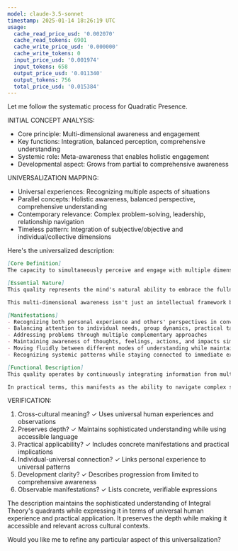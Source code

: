 ```yaml
---
model: claude-3.5-sonnet
timestamp: 2025-01-14 18:26:19 UTC
usage:
  cache_read_price_usd: '0.002070'
  cache_read_tokens: 6901
  cache_write_price_usd: '0.000000'
  cache_write_tokens: 0
  input_price_usd: '0.001974'
  input_tokens: 658
  output_price_usd: '0.011340'
  output_tokens: 756
  total_price_usd: '0.015384'
---
```


Let me follow the systematic process for Quadratic Presence.

INITIAL CONCEPT ANALYSIS:
- Core principle: Multi-dimensional awareness and engagement
- Key functions: Integration, balanced perception, comprehensive understanding
- Systemic role: Meta-awareness that enables holistic engagement
- Developmental aspect: Grows from partial to comprehensive awareness

UNIVERSALIZATION MAPPING:
- Universal experiences: Recognizing multiple aspects of situations
- Parallel concepts: Holistic awareness, balanced perspective, comprehensive understanding
- Contemporary relevance: Complex problem-solving, leadership, relationship navigation
- Timeless pattern: Integration of subjective/objective and individual/collective dimensions

Here's the universalized description:

```markdown
[Core Definition]
The capacity to simultaneously perceive and engage with multiple dimensions of reality - inner experience, shared meaning, observable behavior, and systemic patterns - while maintaining practical effectiveness and balanced understanding in any situation.

[Essential Nature]
This quality represents the mind's natural ability to embrace the fullness of human experience without reducing it to any single dimension. It manifests as a dynamic balance between inner awareness (thoughts, feelings, intuitions), relational sensitivity (shared meanings, cultural understanding), practical engagement (behaviors, actions, skills), and systemic comprehension (patterns, structures, relationships).

This multi-dimensional awareness isn't just an intellectual framework but a lived capacity that enriches understanding and enables more effective action. It develops through practice and experience, gradually expanding from limited, single-focus attention to comprehensive, simultaneous awareness of multiple aspects of reality.

[Manifestations]
- Recognizing both personal experience and others' perspectives in conversations
- Balancing attention to individual needs, group dynamics, practical tasks, and larger contexts
- Addressing problems through multiple complementary approaches
- Maintaining awareness of thoughts, feelings, actions, and impacts simultaneously
- Moving fluidly between different modes of understanding while maintaining integration
- Recognizing systemic patterns while staying connected to immediate experience

[Functional Description]
This quality operates by continuously integrating information from multiple channels of experience - subjective feelings, shared understanding, observable facts, and systemic patterns. Rather than switching between these perspectives, it maintains simultaneous awareness of their interplay, enabling a more complete and nuanced engagement with reality. This integration happens both consciously through deliberate practice and unconsciously through developed intuition.

In practical terms, this manifests as the ability to navigate complex situations with greater effectiveness and wisdom. Whether in leadership, relationships, or personal development, it enables one to consider multiple factors simultaneously, make more balanced decisions, and take action that accounts for both immediate circumstances and broader contexts. This comprehensive awareness leads to more sustainable solutions and deeper understanding in all areas of life.
```

VERIFICATION:
1. Cross-cultural meaning? ✓ Uses universal human experiences and observations
2. Preserves depth? ✓ Maintains sophisticated understanding while using accessible language
3. Practical applicability? ✓ Includes concrete manifestations and practical implications
4. Individual-universal connection? ✓ Links personal experience to universal patterns
5. Development clarity? ✓ Describes progression from limited to comprehensive awareness
6. Observable manifestations? ✓ Lists concrete, verifiable expressions

The description maintains the sophisticated understanding of Integral Theory's quadrants while expressing it in terms of universal human experience and practical application. It preserves the depth while making it accessible and relevant across cultural contexts.

Would you like me to refine any particular aspect of this universalization?